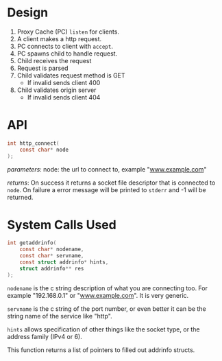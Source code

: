 # Design
1. Proxy Cache (PC) `listen` for clients.
2. A client makes a http request.
3. PC connects to client with `accept`.
4. PC spawns child to handle request.
5. Child receives the request
6. Request is parsed
6. Child validates request method is GET
    - If invalid sends client 400
7. Child validates origin server
    - If invalid sends client 404

# API
```c
int http_connect(
    const char* node
);
```
*parameters*:
node: the url to connect to, example "www.example.com"

*returns*:
On success it returns a socket file descriptor that is connected to `node`. On
failure a error message will be printed to `stderr` and -1 will be returned.

# System Calls Used

```c
int getaddrinfo(
    const char* nodename,
    const char* servname,
    const struct addrinfo* hints,
    struct addrinfo** res
);
```
`nodename` is the c string description of what you are connecting too. For
example "192.168.0.1" or "www.example.com". It is very generic. 

`servname` is the c string of the port number, or even better it can be the
string name of the service like "http".

`hints` allows specification of other things like the socket type, or the
address family (IPv4 or 6).

This function returns a list of pointers to filled out addrinfo structs.

